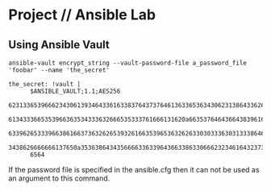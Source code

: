 # Project // Ansible Lab

## Using Ansible Vault
```
ansible-vault encrypt_string --vault-password-file a_password_file 'foobar' --name 'the_secret'
```
```
the_secret: !vault |
      $ANSIBLE_VAULT;1.1;AES256
      62313365396662343061393464336163383764373764613633653634306231386433626436623361
      6134333665353966363534333632666535333761666131620a663537646436643839616531643561
      63396265333966386166373632626539326166353965363262633030333630313338646335303630
      3438626666666137650a353638643435666633633964366338633066623234616432373231333331
      6564
```

If the password file is specified in the ansible.cfg then it can not be used as an argument to this command.  